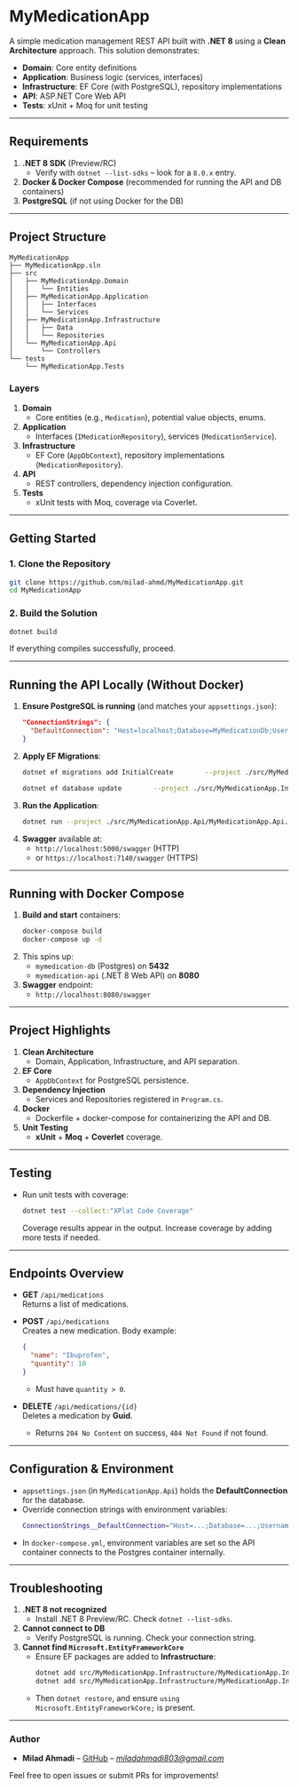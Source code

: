 
# MyMedicationApp

A simple medication management REST API built with **.NET 8** using a **Clean Architecture** approach. This solution demonstrates:

- **Domain**: Core entity definitions  
- **Application**: Business logic (services, interfaces)  
- **Infrastructure**: EF Core (with PostgreSQL), repository implementations  
- **API**: ASP.NET Core Web API  
- **Tests**: xUnit + Moq for unit testing

---

## Requirements

1. **.NET 8 SDK** (Preview/RC)  
   - Verify with `dotnet --list-sdks` – look for a `8.0.x` entry.
2. **Docker & Docker Compose** (recommended for running the API and DB containers)
3. **PostgreSQL** (if not using Docker for the DB)

---

## Project Structure

```
MyMedicationApp
├── MyMedicationApp.sln
├── src
│   ├── MyMedicationApp.Domain
│   │   └── Entities
│   ├── MyMedicationApp.Application
│   │   ├── Interfaces
│   │   └── Services
│   ├── MyMedicationApp.Infrastructure
│   │   ├── Data
│   │   └── Repositories
│   └── MyMedicationApp.Api
│       └── Controllers
└── tests
    └── MyMedicationApp.Tests
```

### Layers

1. **Domain**  
   - Core entities (e.g., `Medication`), potential value objects, enums.
2. **Application**  
   - Interfaces (`IMedicationRepository`), services (`MedicationService`).
3. **Infrastructure**  
   - EF Core (`AppDbContext`), repository implementations (`MedicationRepository`).
4. **API**  
   - REST controllers, dependency injection configuration.
5. **Tests**  
   - xUnit tests with Moq, coverage via Coverlet.

---

## Getting Started

### 1. Clone the Repository

```bash
git clone https://github.com/milad-ahmd/MyMedicationApp.git
cd MyMedicationApp
```

### 2. Build the Solution

```bash
dotnet build
```
If everything compiles successfully, proceed.

---

## Running the API Locally (Without Docker)

1. **Ensure PostgreSQL is running** (and matches your `appsettings.json`):
   ```json
   "ConnectionStrings": {
     "DefaultConnection": "Host=localhost;Database=MyMedicationDb;Username=postgres;Password=postgres;"
   }
   ```
2. **Apply EF Migrations**:
   ```bash
   dotnet ef migrations add InitialCreate        --project ./src/MyMedicationApp.Infrastructure/MyMedicationApp.Infrastructure.csproj        --startup-project ./src/MyMedicationApp.Api/MyMedicationApp.Api.csproj

   dotnet ef database update        --project ./src/MyMedicationApp.Infrastructure/MyMedicationApp.Infrastructure.csproj        --startup-project ./src/MyMedicationApp.Api/MyMedicationApp.Api.csproj
   ```
3. **Run the Application**:
   ```bash
   dotnet run --project ./src/MyMedicationApp.Api/MyMedicationApp.Api.csproj
   ```
4. **Swagger** available at:
   - `http://localhost:5000/swagger` (HTTP)  
   - or `https://localhost:7140/swagger` (HTTPS)

---

## Running with Docker Compose

1. **Build and start** containers:
   ```bash
   docker-compose build
   docker-compose up -d
   ```
2. This spins up:
   - `mymedication-db` (Postgres) on **5432**
   - `mymedication-api` (.NET 8 Web API) on **8080**
3. **Swagger** endpoint:
   - `http://localhost:8080/swagger`

---

## Project Highlights

1. **Clean Architecture**  
   - Domain, Application, Infrastructure, and API separation.
2. **EF Core**  
   - `AppDbContext` for PostgreSQL persistence.
3. **Dependency Injection**  
   - Services and Repositories registered in `Program.cs`.
4. **Docker**  
   - Dockerfile + docker-compose for containerizing the API and DB.
5. **Unit Testing**  
   - **xUnit** + **Moq** + **Coverlet** coverage.

---

## Testing

- Run unit tests with coverage:

  ```bash
  dotnet test --collect:"XPlat Code Coverage"
  ```

  Coverage results appear in the output. Increase coverage by adding more tests if needed.

---

## Endpoints Overview

- **GET** `/api/medications`  
  Returns a list of medications.

- **POST** `/api/medications`  
  Creates a new medication. Body example:
  ```json
  {
    "name": "Ibuprofen",
    "quantity": 10
  }
  ```
  - Must have `quantity > 0`.

- **DELETE** `/api/medications/{id}`  
  Deletes a medication by **Guid**.  
  - Returns `204 No Content` on success, `404 Not Found` if not found.

---

## Configuration & Environment

- `appsettings.json` (in `MyMedicationApp.Api`) holds the **DefaultConnection** for the database.
- Override connection strings with environment variables:
  ```bash
  ConnectionStrings__DefaultConnection="Host=...;Database=...;Username=...;Password=..."
  ```
- In `docker-compose.yml`, environment variables are set so the API container connects to the Postgres container internally.

---

## Troubleshooting

1. **.NET 8 not recognized**  
   - Install .NET 8 Preview/RC. Check `dotnet --list-sdks`.
2. **Cannot connect to DB**  
   - Verify PostgreSQL is running. Check your connection string.
3. **Cannot find `Microsoft.EntityFrameworkCore`**  
   - Ensure EF packages are added to **Infrastructure**:
     ```bash
     dotnet add src/MyMedicationApp.Infrastructure/MyMedicationApp.Infrastructure.csproj package Microsoft.EntityFrameworkCore
     dotnet add src/MyMedicationApp.Infrastructure/MyMedicationApp.Infrastructure.csproj package Npgsql.EntityFrameworkCore.PostgreSQL
     ```
   - Then `dotnet restore`, and ensure `using Microsoft.EntityFrameworkCore;` is present.
---

### Author

- **Milad Ahmadi** – [GitHub](https://github.com/milad-ahmd) – *miladahmadi803@gmail.com*

Feel free to open issues or submit PRs for improvements!
